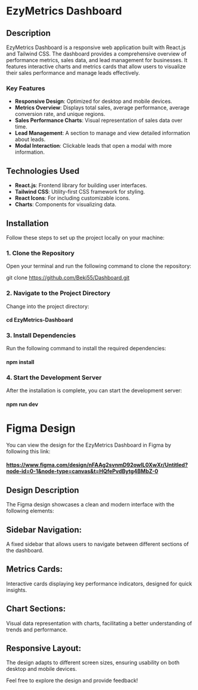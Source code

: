 # EzyMetrics Dashboard

## Description

EzyMetrics Dashboard is a responsive web application built with React.js and Tailwind CSS. The dashboard provides a comprehensive overview of performance metrics, sales data, and lead management for businesses. It features interactive charts and metrics cards that allow users to visualize their sales performance and manage leads effectively.

### Key Features

- **Responsive Design**: Optimized for desktop and mobile devices.
- **Metrics Overview**: Displays total sales, average performance, average conversion rate, and unique regions.
- **Sales Performance Charts**: Visual representation of sales data over time.
- **Lead Management**: A section to manage and view detailed information about leads.
- **Modal Interaction**: Clickable leads that open a modal with more information.

## Technologies Used

- **React.js**: Frontend library for building user interfaces.
- **Tailwind CSS**: Utility-first CSS framework for styling.
- **React Icons**: For including customizable icons.
- **Charts**: Components for visualizing data.

## Installation

Follow these steps to set up the project locally on your machine:

### 1. Clone the Repository

Open your terminal and run the following command to clone the repository:

git clone https://github.com/Beki55/Dashboard.git

### 2. Navigate to the Project Directory

Change into the project directory:

#### cd EzyMetrics-Dashboard

### 3. Install Dependencies

Run the following command to install the required dependencies:

#### npm install

### 4. Start the Development Server

After the installation is complete, you can start the development server:

#### npm run dev

# Figma Design

You can view the design for the EzyMetrics Dashboard in Figma by following this link:

#### https://www.figma.com/design/nFAAg2svnmD92owlL0XwXr/Untitled?node-id=0-1&node-type=canvas&t=HQfePvdBytg4BMbZ-0

## Design Description

The Figma design showcases a clean and modern interface with the following elements:

## Sidebar Navigation:

A fixed sidebar that allows users to navigate between different sections of the dashboard.

## Metrics Cards:

Interactive cards displaying key performance indicators, designed for quick insights.

## Chart Sections:

Visual data representation with charts, facilitating a better understanding of trends and performance.

## Responsive Layout:

The design adapts to different screen sizes, ensuring usability on both desktop and mobile devices.

Feel free to explore the design and provide feedback!

